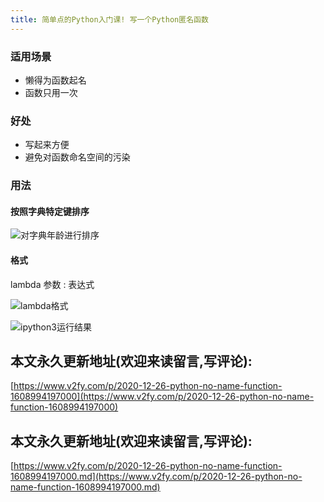 ```yaml
---
title: 简单点的Python入门课! 写一个Python匿名函数
---
```




### 适用场景

- 懒得为函数起名
- 函数只用一次

### 好处

- 写起来方便
- 避免对函数命名空间的污染

### 用法
#### 按照字典特定键排序

![对字典年龄进行排序](https://www.v2fy.com/asset/0i/jikemiji/jikemiji-md/2020-12-26-python-no-name-function-1608994197000.assets/3203841-6a04cdb351a306c9.png)


#### 格式
lambda 参数 : 表达式


![lambda格式](https://www.v2fy.com/asset/0i/jikemiji/jikemiji-md/2020-12-26-python-no-name-function-1608994197000.assets/3203841-08ba6f5d63df581c.png)


![ipython3运行结果](https://www.v2fy.com/asset/0i/jikemiji/jikemiji-md/2020-12-26-python-no-name-function-1608994197000.assets/3203841-1ccacf199b57eae4.png)







## 本文永久更新地址(欢迎来读留言,写评论):

[https://www.v2fy.com/p/2020-12-26-python-no-name-function-1608994197000](https://www.v2fy.com/p/2020-12-26-python-no-name-function-1608994197000)

## 本文永久更新地址(欢迎来读留言,写评论):

[https://www.v2fy.com/p/2020-12-26-python-no-name-function-1608994197000.md](https://www.v2fy.com/p/2020-12-26-python-no-name-function-1608994197000.md)
